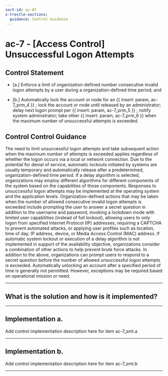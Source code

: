 ```yaml
---
sort-id: ac-07
x-trestle-sections:
  guidance: Control Guidance
---
```


# ac-7 - \[Access Control\] Unsuccessful Logon Attempts

## Control Statement

- \[a.\] Enforce a limit of organization-defined number consecutive invalid logon attempts by a user during a organization-defined time period; and

- \[b.\] Automatically lock the account or node for an {{ insert: param, ac-7_prm_4 }} ; lock the account or node until released by an administrator; delay next logon prompt per {{ insert: param, ac-7_prm_5 }} ; notify system administrator; take other {{ insert: param, ac-7_prm_6 }}  when the maximum number of unsuccessful attempts is exceeded.

## Control Control Guidance

The need to limit unsuccessful logon attempts and take subsequent action when the maximum number of attempts is exceeded applies regardless of whether the logon occurs via a local or network connection. Due to the potential for denial of service, automatic lockouts initiated by systems are usually temporary and automatically release after a predetermined, organization-defined time period. If a delay algorithm is selected, organizations may employ different algorithms for different components of the system based on the capabilities of those components. Responses to unsuccessful logon attempts may be implemented at the operating system and the application levels. Organization-defined actions that may be taken when the number of allowed consecutive invalid logon attempts is exceeded include prompting the user to answer a secret question in addition to the username and password, invoking a lockdown mode with limited user capabilities (instead of full lockout), allowing users to only logon from specified Internet Protocol (IP) addresses, requiring a CAPTCHA to prevent automated attacks, or applying user profiles such as location, time of day, IP address, device, or Media Access Control (MAC) address. If automatic system lockout or execution of a delay algorithm is not implemented in support of the availability objective, organizations consider a combination of other actions to help prevent brute force attacks. In addition to the above, organizations can prompt users to respond to a secret question before the number of allowed unsuccessful logon attempts is exceeded. Automatically unlocking an account after a specified period of time is generally not permitted. However, exceptions may be required based on operational mission or need.

______________________________________________________________________

## What is the solution and how is it implemented?

<!-- Please leave this section blank and enter implementation details in the parts below. -->

______________________________________________________________________

## Implementation a.

Add control implementation description here for item ac-7_smt.a

______________________________________________________________________

## Implementation b.

Add control implementation description here for item ac-7_smt.b

______________________________________________________________________
